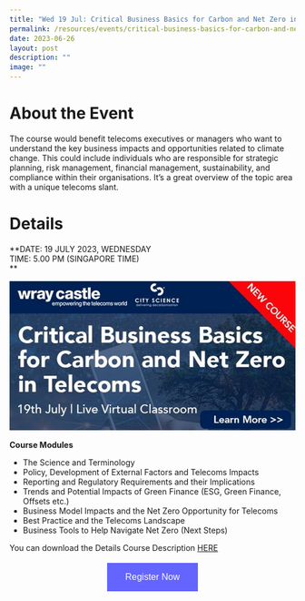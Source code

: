 ```yaml
---
title: "Wed 19 Jul: Critical Business Basics for Carbon and Net Zero in Telecoms"
permalink: /resources/events/critical-business-basics-for-carbon-and-net-zero-in-telecoms/
date: 2023-06-26
layout: post
description: ""
image: ""
---
```

# About the Event

The course would benefit telecoms executives or managers who want to understand the key business impacts and opportunities related to climate change. This could include individuals who are responsible for strategic planning, risk management, financial management, sustainability, and compliance within their organisations. It’s a great overview of the topic area with a unique telecoms slant​.

# Details
**DATE: 19 JULY 2023, WEDNESDAY <br> 
TIME: 5.00 PM (SINGAPORE TIME) <br> **

![](/images/events/wray%20castle%20online%20seminar%20on%2019%20jul%202023_cover%20pic.jpg)


**Course Modules**

- The Science and Terminology
- Policy, Development of External Factors and Telecoms Impacts
- Reporting and Regulatory Requirements and their Implications
- Trends and Potential Impacts of Green Finance (ESG, Green Finance, Offsets etc.)
- Business Model Impacts and the Net Zero Opportunity for Telecoms
- Best Practice and the Telecoms Landscape
- Business Tools to Help Navigate Net Zero (Next Steps)

You can download the Details Course Description [HERE](/files/events/critical_business_basics_for_carbon_and_net_zero_in_telecoms_july_2023.pdf)


<style>
#register {
  background-color: #0000ff;
  border: none;
  color: white;
  padding: 16px 32px;
  text-align: center;
  font-size: 16px;
  margin: 4px 2px;
  opacity: 0.6;
  transition: 0.3s;
  display: inline-block;
  text-decoration: none;
  cursor: pointer;
}
</style>

<center><a href="https://wraycastle.com/pages/course-enquiry?sku=WR2303&amp;title=Critical+Business+Basics+for+Carbon+and+Net+Zero+in+ICT&amp;type=" target="_blank"><button id="register" class="btn">Register Now</button></a></center>